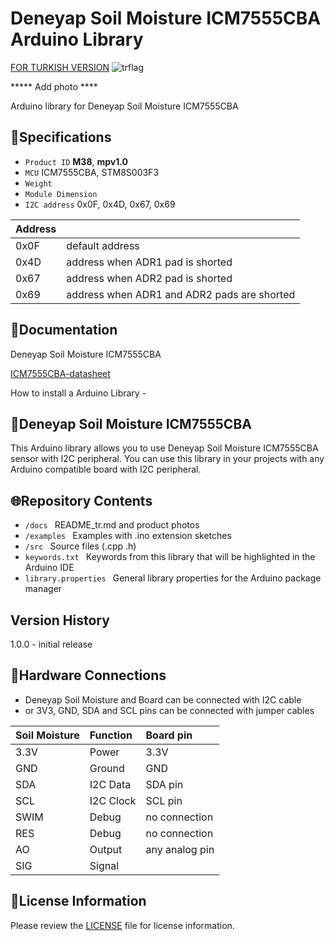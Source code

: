 # Deneyap Soil Moisture ICM7555CBA Arduino Library
[FOR TURKISH VERSION](docs/README_tr.md) ![trflag](https://github.com/deneyapkart/deneyapkart-arduino-core/blob/master/docs/tr.png)

***** Add photo ****

Arduino library for Deneyap Soil Moisture ICM7555CBA

## :mag_right:Specifications 
- `Product ID` **M38**, **mpv1.0**
- `MCU` ICM7555CBA, STM8S003F3
- `Weight` 
- `Module Dimension`
- `I2C address` 0x0F, 0x4D, 0x67, 0x69

| Address |  | 
| :---      | :---     |
| 0x0F | default address |
| 0x4D | address when ADR1 pad is shorted |
| 0x67 | address when ADR2 pad is shorted |
| 0x69 | address when ADR1 and ADR2 pads are shorted |

## :closed_book:Documentation 
Deneyap Soil Moisture ICM7555CBA

[ICM7555CBA-datasheet](https://rocelec.widen.net/view/pdf/vizcydss0o/HRISS396-1.pdf?t.download=true&u=5oefqw)

How to install a Arduino Library -

## :pushpin:Deneyap Soil Moisture ICM7555CBA
This Arduino library allows you to use Deneyap Soil Moisture ICM7555CBA sensor with I2C peripheral. You can use this library in your projects with any Arduino compatible board with I2C peripheral.

## :globe_with_meridians:Repository Contents
- `/docs ` README_tr.md and product photos
- `/examples ` Examples with .ino extension sketches
- `/src ` Source files (.cpp .h)
- `keywords.txt ` Keywords from this library that will be highlighted in the Arduino IDE
- `library.properties ` General library properties for the Arduino package manager

## Version History

1.0.0 - initial release

## :rocket:Hardware Connections
- Deneyap Soil Moisture and Board can be connected with I2C cable
- or 3V3, GND, SDA and SCL pins can be connected with jumper cables

| Soil Moisture | Function | Board pin |
| :---          | :---    |   :---    |
| 3.3V          | Power   | 3.3V      |
| GND           | Ground  | GND       |
| SDA           | I2C Data  |SDA pin |
| SCL           | I2C Clock |SCL pin |
| SWIM          |Debug      | no connection |
| RES           |Debug      | no connection |
| AO            | Output    |any analog pin|
| SIG           | Signal    ||

## :bookmark_tabs:License Information
Please review the [LICENSE](https://github.com/deneyapkart/deneyap-toprak-nemi-olcer-arduino-library/blob/master/LICENSE) file for license information.